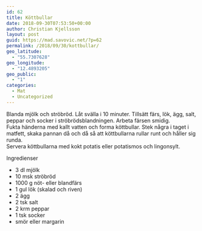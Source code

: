 ```yaml
---
id: 62
title: Köttbullar
date: 2018-09-30T07:53:50+00:00
author: Christian Kjellsson
layout: post
guid: https://mad.savovic.net/?p=62
permalink: /2018/09/30/kottbullar/
geo_latitude:
  - "55.7307628"
geo_longitude:
  - "12.4893205"
geo_public:
  - "1"
categories:
  - Mat
  - Uncategorized
---
```

Blanda mjölk och ströbröd. Låt svälla i 10 minuter. Tillsätt färs, lök, ägg, salt, peppar och socker i ströbrödsblandningen. Arbeta färsen smidig.  
Fukta händerna med kallt vatten och forma köttbullar. Stek några i taget i matfett, skaka pannan då och då så att köttbullarna rullar runt och håller sig runda.  
Servera köttbullarna med kokt potatis eller potatismos och lingonsylt.  
<!--more-->

  
Ingredienser

  * 3 dl mjölk
  * 10 msk ströbröd
  * 1000 g nöt- eller blandfärs
  * 1 gul lök (skalad och riven)
  * 2 ägg
  * 2 tsk salt
  * 2 krm peppar
  * 1 tsk socker
  * smör eller margarin